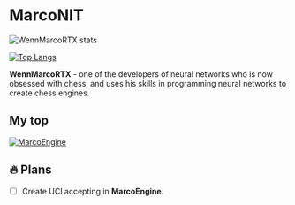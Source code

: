 # MarcoNIT

![WennMarcoRTX stats](https://github-readme-stats.vercel.app/api?username=WennMarcoRTX&show_icons=true&theme=radical)

[![Top Langs](https://github-readme-stats.vercel.app/api/top-langs/?username=WEnnMarcoRTX&layout=compact&theme=radical)](https://github.com/anuraghazra/github-readme-stats)

**WennMarcoRTX** - one of the developers of neural networks who is now obsessed with chess, and uses his skills in programming neural networks to create chess engines.

## My top
[![MarcoEngine](https://github-readme-stats.vercel.app/api/pin/?username=WennMarcoRTX&repo=MarcoEngine&theme=gradient)](https://github.com/WennMarcoRTX/MarcoEngine)

## 🔥 Plans
- [ ] Create UCI accepting in __MarcoEngine__.
